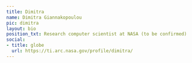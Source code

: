 ```yaml
---
title: Dimitra
name: Dimitra Giannakopoulou
pic: dimitra
layout: bio
position_txt: Research computer scientist at NASA (to be confirmed)
social:
- title: globe
  url: https://ti.arc.nasa.gov/profile/dimitra/
---
```


